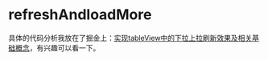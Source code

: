 # refreshAndloadMore
具体的代码分析我放在了掘金上：[实现tableView中的下拉上拉刷新效果及相关基础概念](https://juejin.im/post/6865636938347446279)，有兴趣可以看一下。
